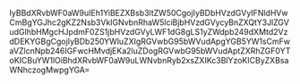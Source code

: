 IyBBdXRvbWF0aW9uIEh1YiBEZXBsb3ltZW50CgojIyBDbHVzdGVyIFNldHVwCmBgYGJhc2gKZ2Nsb3VkIGNvbnRhaW5lciBjbHVzdGVycyBnZXQtY3JlZGVudGlhbHMgcHJpdmF0ZS1jbHVzdGVyLWF1dG8gLS1yZWdpb249dXMtd2VzdDEKYGBgCgojIyBDb250YWluZXIgRGVwbG95bWVudApgYGB5YW1sCmFwaVZlcnNpb246IGFwcHMvdjEKa2luZDogRGVwbG95bWVudAptZXRhZGF0YToKICBuYW1lOiBhdXRvbWF0aW9uLWNvbnRyb2xsZXIKc3BlYzoKICByZXBsaWNhczogMwpgYGA=
